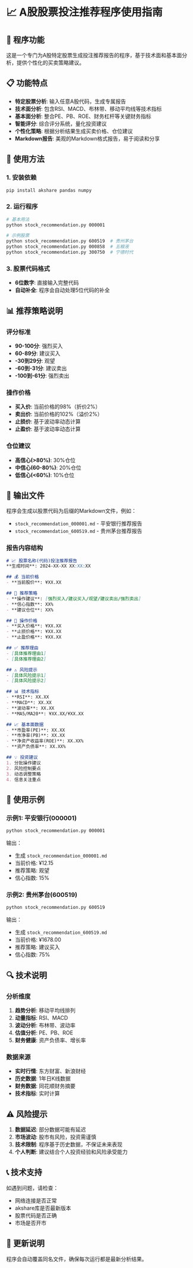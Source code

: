 # 📈 A股股票投注推荐程序使用指南

## 🎯 程序功能

这是一个专门为A股特定股票生成投注推荐报告的程序，基于技术面和基本面分析，提供个性化的买卖策略建议。

## 📋 功能特点

- **特定股票分析**: 输入任意A股代码，生成专属报告
- **技术面分析**: 包含RSI、MACD、布林带、移动平均线等技术指标
- **基本面分析**: 整合PE、PB、ROE、财务杠杆等关键财务指标
- **智能评分**: 综合评分系统，量化投资建议
- **个性化策略**: 根据分析结果生成买卖价格、仓位建议
- **Markdown报告**: 美观的Markdown格式报告，易于阅读和分享

## 🚀 使用方法

### 1. 安装依赖
```bash
pip install akshare pandas numpy
```

### 2. 运行程序
```bash
# 基本用法
python stock_recommendation.py 000001

# 示例股票
python stock_recommendation.py 600519  # 贵州茅台
python stock_recommendation.py 000858  # 五粮液
python stock_recommendation.py 300750  # 宁德时代
```

### 3. 股票代码格式
- **6位数字**: 直接输入完整代码
- **自动补全**: 程序会自动处理5位代码的补全

## 📊 推荐策略说明

### 评分标准
- **90-100分**: 强烈买入
- **60-89分**: 建议买入
- **-30到29分**: 观望
- **-60到-31分**: 建议卖出
- **-100到-61分**: 强烈卖出

### 操作价格
- **买入价**: 当前价格的98%（折价2%）
- **卖出价**: 当前价格的102%（溢价2%）
- **止损价**: 基于波动率动态计算
- **止盈价**: 基于波动率动态计算

### 仓位建议
- **高信心(>80%)**: 30%仓位
- **中信心(60-80%)**: 20%仓位
- **低信心(<60%)**: 10%仓位

## 📁 输出文件

程序会生成以股票代码为后缀的Markdown文件，例如：
- `stock_recommendation_000001.md` - 平安银行推荐报告
- `stock_recommendation_600519.md` - 贵州茅台推荐报告

### 报告内容结构

```markdown
# 📈 股票名称(代码)投注推荐报告
**生成时间**: 2024-XX-XX XX:XX:XX

## 💰 当前价格
- **当前股价**: ¥XX.XX

## 🎯 推荐策略
- **操作建议**: [强烈买入/建议买入/观望/建议卖出/强烈卖出]
- **信心指数**: XX%
- **建议仓位**: XX%

## 💸 操作价格
- **买入价格**: ¥XX.XX
- **止损价格**: ¥XX.XX
- **止盈价格**: ¥XX.XX

## ✅ 推荐理由
- [具体推荐理由1]
- [具体推荐理由2]

## ⚠️ 风险提示
- [具体风险提示1]
- [具体风险提示2]

## 📊 技术指标
- **RSI**: XX.XX
- **MACD**: XX.XX
- **波动率**: XX.XX
- **MA5/MA20**: ¥XX.XX/¥XX.XX

## 📈 基本面数据
- **市盈率(PE)**: XX.XX
- **市净率(PB)**: XX.XX
- **净资产收益率(ROE)**: XX.XX%
- **资产负债率**: XX.XX%

## 💡 投资建议
1. 分批操作建议
2. 风险控制要点
3. 动态调整策略
4. 信息关注重点
```

## 🎯 使用示例

### 示例1: 平安银行(000001)
```bash
python stock_recommendation.py 000001
```
输出：
- 生成 `stock_recommendation_000001.md`
- 当前价格: ¥12.15
- 推荐策略: 观望
- 信心指数: 15%

### 示例2: 贵州茅台(600519)
```bash
python stock_recommendation.py 600519
```
输出：
- 生成 `stock_recommendation_600519.md`
- 当前价格: ¥1678.00
- 推荐策略: 建议买入
- 信心指数: 75%

## 🔍 技术说明

### 分析维度
1. **趋势分析**: 移动平均线排列
2. **动量指标**: RSI、MACD
3. **波动分析**: 布林带、波动率
4. **估值分析**: PE、PB、ROE
5. **财务健康**: 资产负债率、增长率

### 数据来源
- **实时行情**: 东方财富、新浪财经
- **历史数据**: 1年日K线数据
- **财务数据**: 同花顺财务摘要
- **技术指标**: 实时计算

## ⚠️ 风险提示

1. **数据延迟**: 部分数据可能有延迟
2. **市场波动**: 股市有风险，投资需谨慎
3. **技术限制**: 程序基于历史数据，不保证未来表现
4. **个人判断**: 建议结合个人投资经验和风险承受能力

## 📞 技术支持

如遇到问题，请检查：
- 网络连接是否正常
- akshare库是否最新版本
- 股票代码是否正确
- 市场是否开市

## 🔄 更新说明

程序会自动覆盖同名文件，确保每次运行都是最新分析结果。